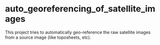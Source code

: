 # auto_georeferencing_of_satellite_images
This project tries to automatically geo-reference the raw satellite images from a source image (like toposheets, etc).
